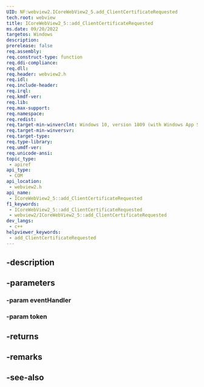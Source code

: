 ```yaml
---
UID: NF:webview2.ICoreWebView2_5.add_ClientCertificateRequested
tech.root: webview
title: ICoreWebView2_5::add_ClientCertificateRequested
ms.date: 09/20/2022
targetos: Windows
description: 
prerelease: false
req.assembly: 
req.construct-type: function
req.ddi-compliance: 
req.dll: 
req.header: webview2.h
req.idl: 
req.include-header: 
req.irql: 
req.kmdf-ver: 
req.lib: 
req.max-support: 
req.namespace: 
req.redist: 
req.target-min-winverclnt: Windows 10, version 1809 (with Windows App SDK 1.1 or later)
req.target-min-winversvr: 
req.target-type: 
req.type-library: 
req.umdf-ver: 
req.unicode-ansi: 
topic_type:
 - apiref
api_type:
 - COM
api_location:
 - webview2.h
api_name:
 - ICoreWebView2_5::add_ClientCertificateRequested
f1_keywords:
 - ICoreWebView2_5::add_ClientCertificateRequested
 - webview2/ICoreWebView2_5::add_ClientCertificateRequested
dev_langs:
 - c++
helpviewer_keywords:
 - add_ClientCertificateRequested
---
```


## -description

## -parameters

### -param eventHandler

### -param token

## -returns

## -remarks

## -see-also

